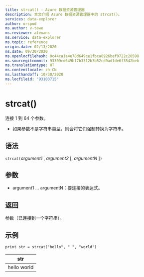 ```yaml
---
title: strcat() - Azure 数据资源管理器
description: 本文介绍 Azure 数据资源管理器中的 strcat()。
services: data-explorer
author: orspod
ms.author: v-tawe
ms.reviewer: alexans
ms.service: data-explorer
ms.topic: reference
origin.date: 02/13/2020
ms.date: 09/30/2020
ms.openlocfilehash: 0c44ca1a4e78d649ce1fbca8926bef9722c20598
ms.sourcegitcommit: 93309cd649b17b3312b3b52cd9ad1de6f3542beb
ms.translationtype: HT
ms.contentlocale: zh-CN
ms.lasthandoff: 10/30/2020
ms.locfileid: "93103715"
---
```

# <a name="strcat"></a>strcat()

连接 1 到 64 个参数。

* 如果参数不是字符串类型，则会将它们强制转换为字符串。

## <a name="syntax"></a>语法

`strcat(`*argument1* , *argument2* [, *argumentN* ]`)`

## <a name="arguments"></a>参数

* argument1 ... argumentN：要连接的表达式。

## <a name="returns"></a>返回

参数（已连接到一个字符串）。

## <a name="examples"></a>示例
  
   ```kusto
print str = strcat("hello", " ", "world")
```

|str|
|---|
|hello world|

